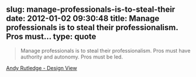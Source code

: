 slug: manage-professionals-is-to-steal-their
date: 2012-01-02 09:30:48
title: Manage professionals is to steal their professionalism. Pros must...
type: quote
---

> Manage professionals is to steal their professionalism. Pros must have authority and autonomy. Pros must be led.

[Andy Rutledge - Design View](http://bit.ly/nmODNB)
